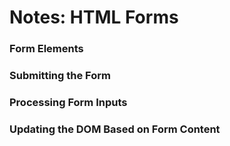 # Notes: HTML Forms

### Form Elements



### Submitting the Form



### Processing Form Inputs



### Updating the DOM Based on Form Content



